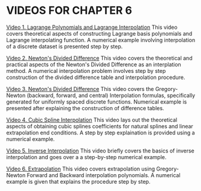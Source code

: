 #  VIDEOS FOR CHAPTER 6

[Video 1. Lagrange Polynomials and Lagrange Interpolation](https://youtube.com/video/qsnGXWvEnD0) This video covers theoretical aspects of constructing Lagrange basis polynomials and Lagrange interpolating function. A numerical example involving interpolation of a discrete dataset is presented step by step.

[Video 2. Newton's Divided Difference](https://youtu.be/a8i4Xn3R83M) This video covers the theoretical and practical aspects of the Newton's Divided Difference as an interplation method. A numerical interpolation problem involves step by step construction of the divided difference table and interpolation procedure.

[Video 3. Newton's Divided Difference](https://www.youtube.com/watch?v=k9VH3dOYvA0) This video covers the Gregory-Newton (backward, forward, and central) Interpolation formulas, specifically generated for uniformly spaced discrete functions. Numerical example is presented after explaining the construction of difference tables.

[Video 4. Cubic Spline Interpolation](https://www.youtube.com/watch?v=IsOmJx9Or60) This video lays out the theoretical aspects of obtaining cubic splines coefficients for natural splines and linear extrapolation end conditions. A step by step explaination is provided using a numerical  example.

[Video 5. Inverse Interpolation](https://www.youtube.com/watch?v=2UsJs4pjDm4) This video briefly covers the basics of inverse interpolation and goes over a a step-by-step numerical example.

[Video 6. Extrapolation](https://www.youtube.com/watch?v=6M2QdClq_i8) This video covers extrapolation using Gregory-Newton Forward and Backward interpolation polynomials. A numerical example is given that explains the procedure step by step.

